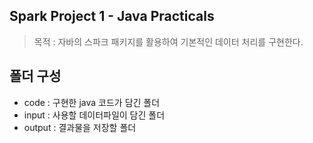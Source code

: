 ## Spark Project 1 - Java Practicals

> 목적 : 자바의 스파크 패키지를 활용하여 기본적인 데이터 처리를 구현한다.

## 폴더 구성
- code : 구현한 java 코드가 담긴 폴더
- input : 사용할 데이터파일이 담긴 폴더
- output : 결과물을 저장할 폴더
